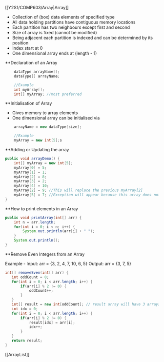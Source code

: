 [[Y2S1/COMP603/Array|Array]]
- Collection of (box) data elements of specified type
- All data holding partitions have contiguous memory locations
- Each partition has two neighbours except first and second
- Size of array is fixed (cannot be modified)
- Being adjacent each partition is indexed and can be determined by its position
- Index start at 0 
- One dimensional array ends at (length - 1)

**Declaration of an Array
```Java
	dataType arrayName[];
	dataType[] arrayName;

	//Example
	int myArray[];
	int[] myArray; //most preferred
```

**Initialisation of Array
- Gives memory to array elements
- One dimensional array can be initialised via
```Java
	arrayName = new dataType[size];

	//Example
	myArray = new int[5];s
```

**Adding or Updating the array
```Java
public void arrayDemo() {
	int[] myArray = new int[5];
	myArray[0] = 5;
	myArray[1] = 1;
	myArray[2] = 8;
	myArray[3] = 2;
	myArray[4] = 10;
	myArray[2] = 9; //This will replace the previous myArray[2]
	myArray[5] = 7; //Exception will appear because this array does not exist
}
```

**How to print elements in an Array
```Java
public void printArray(int[] arr) {
	int n = arr.length;
	for(int i = 0; i < n; i++) {
		System.out.println(arr[i] + " ");
	}
	System.out.println();
}
```

 **Remove Even Integers from an Array

Example -
	Input: arr = {3, 2, 4, 7, 10, 6, 5}
	Output: arr = {3, 7, 5}

 ```Java
 int[] removeEven(int[] arr) {
	int oddCount = 0;
	for(int i = 0; i < arr.length; i++) {
		if(arr[i] % 2 != 0) {
			oddCount++;
		}
	}
	int[] result = new int[oddCount]; // result array will have 3 arrays
	int idx = 0;
	for(int i = 0; i < arr.length; i++) {
		if(arr[i] % 2 != 0) {
			result[idx] = arr[i];
			idx++;
		}
	}
	return result;
 }
```


[[ArrayList]]